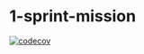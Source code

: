 # 1-sprint-mission
[![codecov](https://codecov.io/gh/9taetae9/1-sprint-mission/branch/main/graph/badge.svg)](https://codecov.io/gh/9taetae9/1-sprint-mission)

